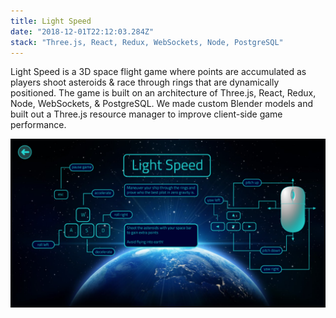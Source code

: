 ```yaml
---
title: Light Speed
date: "2018-12-01T22:12:03.284Z"
stack: "Three.js, React, Redux, WebSockets, Node, PostgreSQL"
---
```


Light Speed is a 3D space flight game where points are accumulated as players shoot asteroids & race through rings that are dynamically positioned. The game is built on an architecture of Three.js, React, Redux, Node, WebSockets, & PostgreSQL. We made custom Blender models and built out a Three.js resource manager to improve client-side game performance.

![controls](./controls.png)
